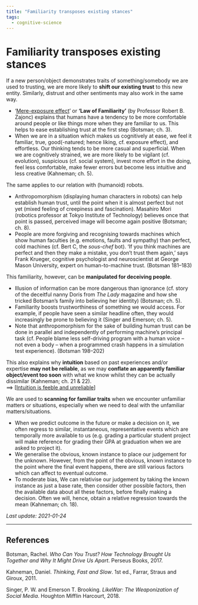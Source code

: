 ```yaml
---
title: "Familiarity transposes existing stances"
tags:
  - cognitive-science
---
```


# Familiarity transposes existing stances

If a new person/object demonstrates traits of something/somebody we are used to trusting, we are more likely to **shift our existing trust** to this new entity. Similarly, distrust and other sentiments may also work in the same way.

- ‘[Mere-exposure effect]’ or **‘Law of Familiarity’** (by Professor Robert B. Zajonc) explains that humans have a tendency to be more comfortable around people or like things more when they are familiar to us. This helps to ease establishing trust at the first step (Botsman; ch. 3).
- When we are in a situation which makes us cognitively at ease, we feel it familiar, true, good(-natured; hence liking, cf. exposure effect), and effortless. Our thinking tends to be more casual and superficial. When we are cognitively strained, we are more likely to be vigilant (cf. evolution), suspicious (cf. social system), invest more effort in the doing, feel less comfortable, make fewer errors but become less intuitive and less creative (Kahneman; ch. 5). 

The same applies to our relation with (humanoid) robots.

- Anthropomorphism (displaying human characters in robots) can help establish human trust, until the point when it is almost perfect but not yet (mixed feeling of creepiness and fascination). Masahiro Mori (robotics professor at Tokyo Institute of Technology) believes once that point is passed, perceived image will become again positive (Botsman; ch. 8).
- People are more forgiving and recognising towards machines which show human faculties (e.g. emotions, faults and sympathy) than perfect, cold machines (cf. Bert C, the _sous-chef_ bot). ‘If you think machines are perfect and then they make a mistake, you don’t trust them again,’ says Frank Krueger, cognitive psychologist and neuroscientist at George Mason University, expert on human-to-machine trust. (Botsman 181–183)

This familiarity, however, can be **manipulated for deceiving people**.

- Illusion of information can be more dangerous than ignorance (cf. story of the deceitful nanny Doris from _The Lady_ magazine and how she tricked Botsman’s family into believing her identity) (Botsman; ch. 5).
- Familiarity boosts trustworthiness of something we would access. For example, if people have seen a similar headline often, they would increasingly be prone to believing it (Singer and Emerson; ch. 5).
- Note that anthropomorphism for the sake of building human trust can be done in parallel and independently of performing machine’s principal task (cf. People blame less self-driving program with a human voice – not even a body – when a programmed crash happens in a simulation test experience). (Botsman 198–202)

This also explains why **intuition** based on past experiences and/or expertise **may not be reliable**, as we may **conflate an apparently familiar object/event too soon** with what we know whilst they can be actually dissimilar (Kahneman; ch. 21 & 22).  
==> [[Intuition is feeble and unreliable]]

We are used to **scanning for familiar traits** when we encounter unfamiliar matters or situations, especially when we need to deal with the unfamiliar matters/situations.

- When we predict outcome in the future or make a decision on it, we often regress to similar, instantaneous, representative events which are temporally more available to us (e.g. grading a particular student project will make reference for grading their GPA at graduation when we are asked to project it).
- We generalise the obvious, known instance to place our judgement for the unknown. However, from the point of the obvious, known instance to the point where the final event happens, there are still various factors which can affect to eventual outcome.
- To moderate bias, We can relativise our judgement by taking the known instance as just a base rate, then consider other possible factors, then the available data about all these factors, before finally making a decision. Often we will, hence, obtain a relative regression towards the mean (Kahneman; ch. 18).

[Mere-exposure effect]: https://en.wikipedia.org/wiki/Mere-exposure_effect

*Last update: 2021-01-24*

* * *

## References
Botsman, Rachel. _Who Can You Trust? How Technology Brought Us Together and Why It Might Drive Us Apart_. Perseus Books, 2017.

Kahneman, Daniel. _Thinking, Fast and Slow_. 1st ed., Farrar, Straus and Giroux, 2011.

Singer, P. W. and Emerson T. Brooking. _LikeWar: The Weaponization of Social Media_. Houghton Mifflin Harcourt, 2018.

[//begin]: # "Autogenerated link references for markdown compatibility"
[Intuition is feeble and unreliable]: intuition-is-feeble-and-unreliable "Intuition is feeble and unreliable"
[//end]: # "Autogenerated link references"